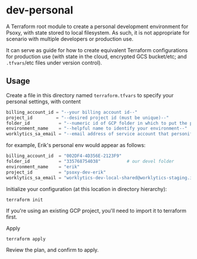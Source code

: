 # dev-personal

A Terraform root module to create a personal development environment for Psoxy, with state stored to
local filesystem. As such, it is not appropriate for scenario with multiple developers or production
use.

It can serve as guide for  how to create equivalent Terraform configurations for production use
(with state in the cloud, encrypted GCS bucket/etc; and `.tfvars`/etc files under version control).

## Usage

Create a file in this directory named `terraform.tfvars` to specify your personal settings, with
content

```terraform
billing_account_id = "--your billing account id--"
project_id         = "--desired project id (must be unique)--"
folder_id           = "--numeric id of GCP folder in which to put the project--"
environment_name    = "--helpful name to identify your environment--"
worklytics_sa_email = "--email address of service account that personifies your Worklytics account--"
```

for example, Erik's personal env would appear as follows:
```terraform
billing_account_id  = "002DF4-4D356E-2123F9"
folder_id           = "335768754038"          # our devel folder
environment_name    = "erik"
project_id          = "psoxy-dev-erik"
worklytics_sa_email = "worklytics-dev-local-shared@worklytics-staging.iam.gserviceaccount.com"
```


Initialize your configuration (at this location in directory hierarchy):
```shell
terraform init
```
If you're using an existing GCP project, you'll need to import it to terraform first.

Apply
```shell
terraform apply
```


Review the plan, and confirm to apply.

